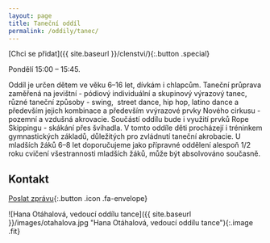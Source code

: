 ```yaml
---
layout: page
title: Taneční oddíl
permalink: /oddily/tanec/
---
```


[Chci se přidat]({{ site.baseurl }}/clenstvi/){:.button .special}

Pondělí 15:00 – 15:45.

Oddíl je určen dětem ve věku 6–16 let, dívkám i chlapcům. Taneční průprava zaměřená na jevištní - pódiový individuální a skupinový výrazový tanec, různé taneční způsoby - swing,  street dance, hip hop, latino dance a především jejich kombinace a především vvýrazové prvky Nového cirkusu - pozemní a vzdušná akrovacie. Součástí oddílu bude i využití prvků Rope Skippingu - skákání přes švihadla. V tomto oddíle děti procházejí i tréninkem gymnastických základů, důležitých pro zvládnutí taneční akrobacie. U mladších žáků 6–8 let doporučujeme jako přípravné oddělení alespoň 1/2 roku cvičení všestrannosti mladších žáků, může být absolvováno současně.

## Kontakt

[Poslat zprávu](#f){:.button .icon .fa-envelope}

![Hana Otáhalová, vedoucí oddílu tance]({{ site.baseurl }}/images/otahalova.jpg "Hana Otáhalová, vedoucí oddílu tance"){:.image .fit}